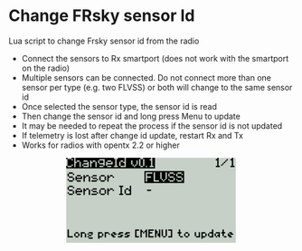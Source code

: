 # Change FRsky sensor Id

Lua script to change Frsky sensor id from the radio

- Connect the sensors to Rx smartport (does not work with the smartport on the radio)
- Multiple sensors can be connected. Do not connect more than one sensor per type (e.g. two FLVSS) or both will change to the same sensor id
- Once selected the sensor type, the sensor id is read
- Then change the sensor id and long press Menu to update
- It may be needed to repeat the process if the sensor id is not updated
- If telemetry is lost after change id update, restart Rx and Tx
- Works for radios with opentx 2.2 or higher

<p align="center"><img src="./images/chgId.png" width="300"></p>

